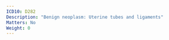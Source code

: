 ```yaml
---
ICD10: D282
Description: "Benign neoplasm: Uterine tubes and ligaments"
Matters: No
Weight: 0
---
```

